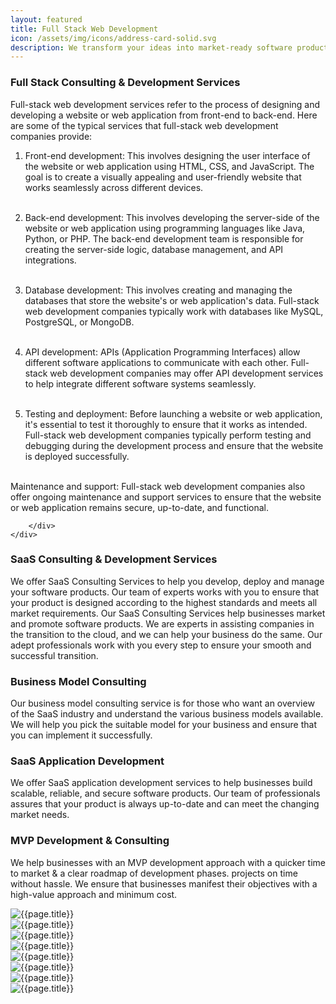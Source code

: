 ```yaml
---
layout: featured
title: Full Stack Web Development
icon: /assets/img/icons/address-card-solid.svg
description: We transform your ideas into market-ready software products, taking scalability, robustness, and customizability into account.
---
```


<div class="row">
    <div class="col-md-12">
        <div class="service-details mb-20">
        <h3>Full Stack Consulting & Development Services</h3>
<p>
Full-stack web development services refer to the process of designing and developing a website or web application from front-end to back-end. Here are some of the typical services that full-stack web development companies provide:</p>

1. Front-end development: This involves designing the user interface of the website or web application using HTML, CSS, and JavaScript. The goal is to create a visually appealing and user-friendly website that works seamlessly across different devices.<br /><br />

2. Back-end development: This involves developing the server-side of the website or web application using programming languages like Java, Python, or PHP. The back-end development team is responsible for creating the server-side logic, database management, and API integrations.<br /><br />

3. Database development: This involves creating and managing the databases that store the website's or web application's data. Full-stack web development companies typically work with databases like MySQL, PostgreSQL, or MongoDB.<br /><br />

4. API development: APIs (Application Programming Interfaces) allow different software applications to communicate with each other. Full-stack web development companies may offer API development services to help integrate different software systems seamlessly.<br /><br />

5. Testing and deployment: Before launching a website or web application, it's essential to test it thoroughly to ensure that it works as intended. Full-stack web development companies typically perform testing and debugging during the development process and ensure that the website is deployed successfully.<br /><br />

Maintenance and support: Full-stack web development companies also offer ongoing maintenance and support services to ensure that the website or web application remains secure, up-to-date, and functional.

        </div>
    </div>

</div>

<div class="row">
    <div class="col-md-12">
        <div class="service-details mb-40">
            <h3>SaaS Consulting & Development Services</h3>
<p>We offer SaaS Consulting Services to help you develop, deploy and manage your software products. Our team of experts works with you to ensure that your product is designed according to the highest standards and meets all market requirements.
Our SaaS Consulting Services help businesses market and promote software products. We are experts in assisting companies in the transition to the cloud, and we can help your business do the same. Our adept professionals work with you every step to ensure your smooth and successful transition.</p>
        </div>
    </div>
</div>

<div class="row">
    <div class="col-md-4">
        <div class="service-details mb-40">
            <h3>Business Model Consulting</h3>
            <p>Our business model consulting service is for those who want an overview of the SaaS industry and understand the various business models available. We will help you pick the suitable model for your business and ensure that you can implement it successfully.</p>
        </div>
    </div>
    <div class="col-md-4">
        <div class="service-details mb-40">
            <h3>SaaS Application Development</h3>
            <p>We offer SaaS application development services to help businesses build scalable, reliable, and secure software products. Our team of professionals assures that your product is always up-to-date and can meet the changing market needs.</p>
        </div>
    </div>
    <div class="col-md-4">
        <div class="service-details mb-40">
            <h3>MVP Development & Consulting</h3>
            <p>We help businesses with an MVP development approach with a quicker time to market & a clear roadmap of development phases. projects on time without hassle. We ensure that businesses manifest their objectives with a high-value approach and minimum cost.</p>
        </div>
    </div>
</div>

<div class="row">
    <div class="col-md-3">
        <div class="service-details mb-40">
            <img src="{{site.baseurl}}/assets/newimage/django.png" alt="{{page.title}}">
        </div>
    </div>
    <div class="col-md-3">
        <div class="service-details mb-40">
            <img src="{{site.baseurl}}/assets/newimage/angular.png" alt="{{page.title}}">
        </div>
    </div>
    <div class="col-md-3">
        <div class="service-details mb-40">
            <img src="{{site.baseurl}}/assets/newimage/react.jpeg" alt="{{page.title}}">
        </div>
    </div>
    <div class="col-md-3">
        <div class="service-details mb-40">
            <img src="{{site.baseurl}}/assets/newimage/laravel.png" alt="{{page.title}}">
        </div>
    </div>
</div>

<div class="row">
    <div class="col-md-3">
        <div class="service-details mb-40">
            <img src="{{site.baseurl}}/assets/newimage/spring.png" alt="{{page.title}}">
        </div>
    </div>
    <div class="col-md-3">
        <div class="service-details mb-40">
            <img src="{{site.baseurl}}/assets/newimage/nodejs.png" alt="{{page.title}}">
        </div>
    </div>
    <div class="col-md-3">
        <div class="service-details mb-40">
            <img src="{{site.baseurl}}/assets/newimage/vuejs.png" alt="{{page.title}}">
        </div>
    </div>
    <div class="col-md-3">
        <div class="service-details mb-40">
            <img src="{{site.baseurl}}/assets/newimage/laravel.png" alt="{{page.title}}">
        </div>
    </div>
</div>
